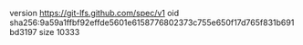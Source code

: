 version https://git-lfs.github.com/spec/v1
oid sha256:9a59a1ffbf92effde5601e6158776802373c755e650f17d765f831b691bd3197
size 10333
